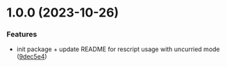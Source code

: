 # 1.0.0 (2023-10-26)


### Features

* init package + update README for rescript usage with uncurried mode ([9dec5e4](https://github.com/DCKT/restorative/commit/9dec5e447d8cb0323fa4de00c0554db4ada3deed))
